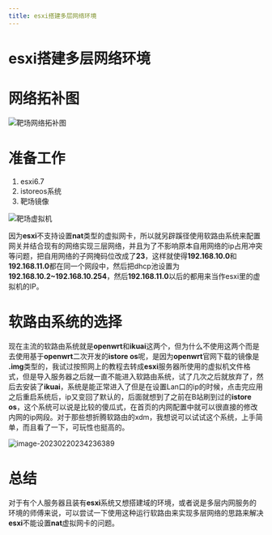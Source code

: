 ```yaml
---
title: esxi搭建多层网络环境
---
```

# esxi搭建多层网络环境

# 网络拓补图

![靶场网络拓补图](https://alpha-blog-1300014916.cos.ap-guangzhou.myqcloud.com/img/%E9%9D%B6%E5%9C%BA%E7%BD%91%E7%BB%9C%E6%8B%93%E8%A1%A5%E5%9B%BE.png)

# 准备工作

1. esxi6.7
2. istoreos系统
3. 靶场镜像

![靶场虚拟机](https://alpha-blog-1300014916.cos.ap-guangzhou.myqcloud.com/img/image-20230220223319943.png)

因为**esxi**不支持设置**nat**类型的虚拟网卡，所以就另辟蹊径使用软路由系统来配置网关并结合现有的网络实现三层网络，并且为了不影响原本自用网络的ip占用冲突等问题，把自用网络的子网掩码位改成了**23**，这样就使得**192.168.10.0**和**192.168.11.0**都在同一个网段中，然后把dhcp池设置为**192.168.10.2~192.168.10.254**，然后**192.168.11.0**以后的都用来当作esxi里的虚拟机的IP。

# 软路由系统的选择

现在主流的软路由系统就是**openwrt**和**ikuai**这两个，但为什么不使用这两个而是去使用基于**openwrt**二次开发的**istore os**呢，是因为**openwrt**官网下载的镜像是 **.img**类型的，我试过按照网上的教程去转成**esxi**服务器所使用的虚拟机文件格式，但是导入服务器之后就一直不能进入软路由系统，试了几次之后就放弃了，然后去安装了**ikuai**，系统是能正常进入了但是在设置Lan口的ip的时候，点击完应用之后重启系统后，ip又变回了默认的，后面就想到了之前在B站刷到过的**istore os**，这个系统可以说是比较的傻瓜式，在首页的内网配置中就可以很直接的修改内网的ip网段。对于那些想折腾软路由的xdm，我想说可以试试这个系统，上手简单，而且看了一下，可玩性也挺高的。

![image-20230220234236389](https://alpha-blog-1300014916.cos.ap-guangzhou.myqcloud.com/img/image-20230220234236389.png)

# 总结

对于有个人服务器且装有**esxi**系统又想搭建域的环境，或者说是多层内网服务的环境的师傅来说，可以尝试一下使用这种运行软路由来实现多层网络的思路来解决**esxi**不能设置**nat**虚拟网卡的问题。
